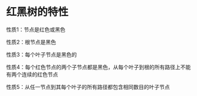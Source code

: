 # 红黑树的特性

性质1：节点是红色或黑色

性质2：根节点是黑色

性质3：每个叶子节点是黑色的

性质4：每个红色节点的两个子节点都是黑色，从每个叶子到根的所有路径上不能有两个连续的红色节点

性质5：从任一节点到其每个叶子的所有路径都包含相同数目的叶子节点